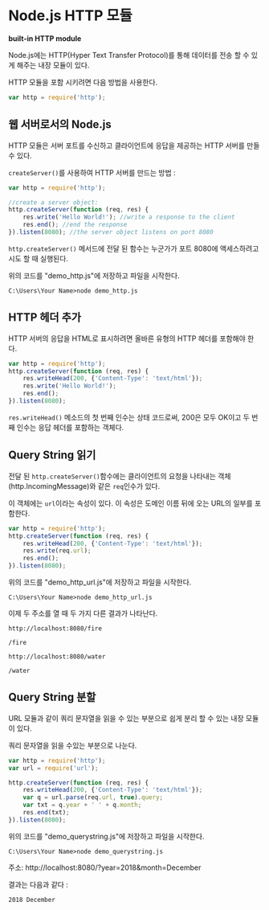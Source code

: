 # Node.js HTTP 모듈
**built-in HTTP module**

Node.js에는 HTTP(Hyper Text Transfer Protocol)를 통해 데이터를 전송 할 수 있게 해주는 내장 모듈이 있다.

HTTP 모듈을 포함 시키려면 다음 방법을 사용한다.
```js
var http = require('http');
```

## 웹 서버로서의 Node.js
HTTP 모듈은 서버 포트를 수신하고 클라이언트에 응답을 제공하는 HTTP 서버를 만들 수 있다.

`createServer()`를 사용하여 HTTP 서버를 만드는 방법 :
```js
var http = require('http');

//create a server object:
http.createServer(function (req, res) {
	res.write('Hello World!'); //write a response to the client
	res.end(); //end the response
}).listen(8080); //the server object listens on port 8080
```
`http.createServer()` 메서드에 전달 된 함수는 누군가가 포트 8080에 액세스하려고 시도 할 때 실행된다.

위의 코드를 "demo_http.js"에 저장하고 파일을 시작한다.
```
C:\Users\Your Name>node demo_http.js
```

## HTTP 헤더 추가
HTTP 서버의 응답을 HTML로 표시하려면 올바른 유형의 HTTP 헤더를 포함해야 한다.
```js
var http = require('http');
http.createServer(function (req, res) {
	res.writeHead(200, {'Content-Type': 'text/html'});
	res.write('Hello World!');
	res.end();
}).listen(8080);
```

`res.writeHead()` 메소드의 첫 번째 인수는 상태 코드로써, 200은 모두 OK이고 두 번째 인수는 응답 헤더를 포함하는 객체다.	

## Query String 읽기
전달 된 `http.createServer()`함수에는 클라이언트의 요청을 나타내는 객체(http.IncomingMessage)와 같은 `req`인수가 있다.

이 객체에는 `url`이라는 속성이 있다. 이 속성은 도메인 이름 뒤에 오는 URL의 일부를 포함한다.
```js
var http = require('http');
http.createServer(function (req, res) {
	res.writeHead(200, {'Content-Type': 'text/html'});
	res.write(req.url);
	res.end();
}).listen(8080);
```

위의 코드를 "demo_http_url.js"에 저장하고 파일을 시작한다.
```
C:\Users\Your Name>node demo_http_url.js
```
이제 두 주소를 열 때 두 가지 다른 결과가 나타난다.

`http://localhost:8080/fire`
```
/fire
```

`http://localhost:8080/water`
```
/water
```

## Query String 분할
URL 모듈과 같이 쿼리 문자열을 읽을 수 있는 부분으로 쉽게 분리 할 수 있는 내장 모듈이 있다.

쿼리 문자열을 읽을 수있는 부분으로 나눈다.
```js
var http = require('http');
var url = require('url');

http.createServer(function (req, res) {
	res.writeHead(200, {'Content-Type': 'text/html'});
	var q = url.parse(req.url, true).query;
	var txt = q.year + ' ' + q.month;
	res.end(txt);
}).listen(8080);
```

위의 코드를 "demo_querystring.js"에 저장하고 파일을 시작한다.
```
C:\Users\Your Name>node demo_querystring.js
```

주소: http://localhost:8080/?year=2018&month=December

결과는 다음과 같다 :
```
2018 December
```